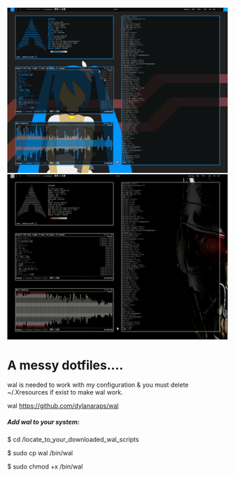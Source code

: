 ![Screenshot 1](https://github.com/Irfanator/dotfiles_arch/blob/master/screenshot.png?raw=true)
![Screenshot 2](https://github.com/Irfanator/dotfiles_arch/blob/master/screenshot_terminator.png?raw=true)

# A messy dotfiles....


wal is needed to work with my configuration & you must delete ~/.Xresources if exist to make wal work.

wal https://github.com/dylanaraps/wal 


##### Add wal to your system: 

$ cd /locate_to_your_downloaded_wal_scripts 

$ sudo cp wal /bin/wal 

$ sudo chmod +x /bin/wal 

